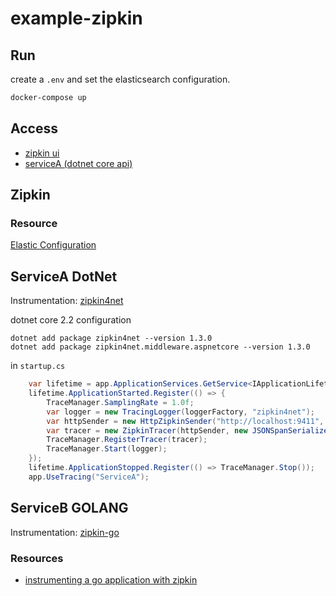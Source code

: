# example-zipkin

## Run

create a `.env` and set the elasticsearch configuration.

```bash
docker-compose up
```

## Access

* [zipkin ui](localhost:9411)
* [serviceA (dotnet core api)](localhost:5050)

## Zipkin

### Resource

[Elastic Configuration](https://github.com/apache/incubator-zipkin/commit/0a83d9de47c8235d88c9d5cfb96b3b4342654e3a)

## ServiceA DotNet

Instrumentation: [zipkin4net](https://github.com/openzipkin/zipkin4net)

dotnet core 2.2 configuration

```
dotnet add package zipkin4net --version 1.3.0
dotnet add package zipkin4net.middleware.aspnetcore --version 1.3.0
```

in `startup.cs`

```c#
    var lifetime = app.ApplicationServices.GetService<IApplicationLifetime>();
    lifetime.ApplicationStarted.Register(() => {
        TraceManager.SamplingRate = 1.0f;
        var logger = new TracingLogger(loggerFactory, "zipkin4net");
        var httpSender = new HttpZipkinSender("http://localhost:9411", "application/json");
        var tracer = new ZipkinTracer(httpSender, new JSONSpanSerializer());
        TraceManager.RegisterTracer(tracer);
        TraceManager.Start(logger);
    });
    lifetime.ApplicationStopped.Register(() => TraceManager.Stop());
    app.UseTracing("ServiceA");
```

## ServiceB GOLANG

Instrumentation: [zipkin-go](https://github.com/openzipkin/zipkin-go)

### Resources

* [instrumenting a go application with zipkin](https://medium.com/devthoughts/instrumenting-a-go-application-with-zipkin-b79cc858ac3e)
